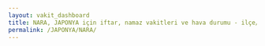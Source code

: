 ```yaml
---
layout: vakit_dashboard
title: NARA, JAPONYA için iftar, namaz vakitleri ve hava durumu - ilçe/eyalet seç
permalink: /JAPONYA/NARA/
---
```


<script type="text/javascript">
  var GLOBAL_COUNTRY = 'JAPONYA';
  var GLOBAL_CITY = 'NARA';
  var GLOBAL_STATE = '';
  var lat = 72;
  var lon = 21;
</script>

